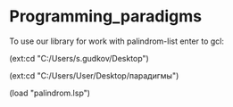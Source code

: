 # Programming_paradigms
To usе our library for work with palindrom-list enter to gcl:

(ext:cd "C:/Users/s.gudkov/Desktop")

(ext:cd "C:/Users/User/Desktop/парадигмы")

(load "palindrom.lsp")
